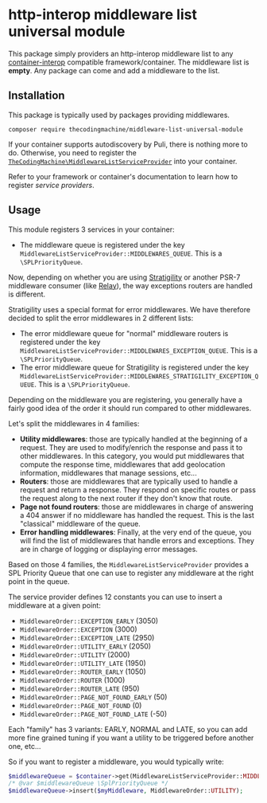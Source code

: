 # http-interop middleware list universal module

This package simply providers an http-interop middleware list to any [container-interop](https://github.com/container-interop/service-provider) compatible framework/container.
The middleware list is **empty**. Any package can come and add a middleware to the list. 

## Installation

This package is typically used by packages providing middlewares.

```
composer require thecodingmachine/middleware-list-universal-module
```

If your container supports autodiscovery by Puli, there is nothing more to do.
Otherwise, you need to register the [`TheCodingMachine\MiddlewareListServiceProvider`](src/MiddlewareListServiceProvider.php) into your container.

Refer to your framework or container's documentation to learn how to register *service providers*.

## Usage

This module registers 3 services in your container:

- The middleware queue is registered under the key `MiddlewareListServiceProvider::MIDDLEWARES_QUEUE`. This is a `\SPLPriorityQueue`.

Now, depending on whether you are using [Stratigility](https://github.com/zendframework/zend-stratigility) or another PSR-7 middleware consumer (like [Relay](http://relayphp.com/)), the way exceptions routers are handled is different.

Stratigility uses a special format for error middlewares. We have therefore decided to split the error middlewares in 2 different lists:

- The error middleware queue for "normal" middleware routers is registered under the key `MiddlewareListServiceProvider::MIDDLEWARES_EXCEPTION_QUEUE`. This is a `\SPLPriorityQueue`.
- The error middleware queue for Stratigility is registered under the key `MiddlewareListServiceProvider::MIDDLEWARES_STRATIGILITY_EXCEPTION_QUEUE`. This is a `\SPLPriorityQueue`.


Depending on the middleware you are registering, you generally have a fairly good idea of the order it should run compared to other middlewares.

Let's split the middlewares in 4 families:

- **Utility middlewares**: those are typically handled at the beginning of a request. They are used to modify/enrich the response and pass it to other middlewares.
  In this category, you would put middlewares that compute the response time, middlewares that add geolocation information, middlewares that manage sessions, etc...
- **Routers**: those are middlewares that are typically used to handle a request and return a response. They respond on specific routes or pass the request along to the next router if they don't know that route.
- **Page not found routers**: those are middlewares in charge of answering a 404 answer if no middleware has handled the request. This is the last "classical" middleware of the queue.
- **Error handling middlewares**: Finally, at the very end of the queue, you will find the list of middlewares that handle errors and exceptions. They are in charge of logging or displaying error messages.

Based on those 4 families, the `MiddlewareListServiceProvider` provides a SPL Priority Queue that one can use to register any middleware at the right point in the queue.

The service provider defines 12 constants you can use to insert a middleware at a given point:
    
- `MiddlewareOrder::EXCEPTION_EARLY` (3050)
- `MiddlewareOrder::EXCEPTION` (3000)
- `MiddlewareOrder::EXCEPTION_LATE` (2950)
- `MiddlewareOrder::UTILITY_EARLY` (2050)
- `MiddlewareOrder::UTILITY` (2000)
- `MiddlewareOrder::UTILITY_LATE` (1950)
- `MiddlewareOrder::ROUTER_EARLY` (1050)
- `MiddlewareOrder::ROUTER` (1000)
- `MiddlewareOrder::ROUTER_LATE` (950)
- `MiddlewareOrder::PAGE_NOT_FOUND_EARLY` (50)
- `MiddlewareOrder::PAGE_NOT_FOUND` (0)
- `MiddlewareOrder::PAGE_NOT_FOUND_LATE` (-50)

Each "family" has 3 variants: EARLY, NORMAL and LATE, so you can add more fine grained tuning if you want a utility to be triggered before another one, etc...

So if you want to register a middleware, you would typically write:

```php
$middlewareQueue = $container->get(MiddlewareListServiceProvider::MIDDLEWARES_QUEUE);
/* @var $middlewareQueue \SplPriorityQueue */
$middlewareQueue->insert($myMiddleware, MiddlewareOrder::UTILITY);
```
